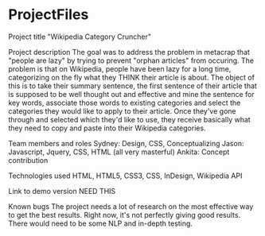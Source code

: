 ProjectFiles
===========
Project title
"Wikipedia Category Cruncher"


Project description
The goal was to address the problem in metacrap that "people are lazy" by trying to prevent "orphan articles" from occuring. The problem is that on Wikipedia, people have been lazy for a long time, categorizing on the fly what they THINK their article is about.  The object of this is to take their summary sentence, the first sentence of their article that is supposed to be well thought out and effective and mine the sentence for key words, associate those words to existing categories and select the categories they would like to apply to their article.  Once they've gone through and selected which they'd like to use, they receive basically what they need to copy and paste into their Wikipedia categories. 


Team members and roles
Sydney: Design, CSS, Conceptualizing
Jason: Javascript, Jquery, CSS, HTML (all very masterful)
Ankita: Concept contribution

Technologies used
HTML, HTML5, CSS3, CSS, InDesign, Wikipedia API

Link to demo version
NEED THIS

Known bugs
The project needs a lot of research on the most effective way to get the best results.  Right now, it's not perfectly giving good results.  There would need to be some NLP and in-depth testing. 
